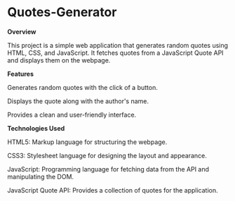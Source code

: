 # Quotes-Generator 

**Overview**

This project is a simple web application that generates random quotes using HTML, CSS, and JavaScript. It fetches quotes from a JavaScript Quote API and displays them on the webpage.

**Features**

Generates random quotes with the click of a button.

Displays the quote along with the author's name.

Provides a clean and user-friendly interface.

**Technologies Used**


HTML5: Markup language for structuring the webpage.

CSS3: Stylesheet language for designing the layout and appearance.

JavaScript: Programming language for fetching data from the API and manipulating the DOM.

JavaScript Quote API: Provides a collection of quotes for the application.
